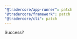 ```yaml
---
"@tradercore/app-runner": patch
"@tradercore/framework": patch
"@tradercore/cli": patch
---
```


Success?
